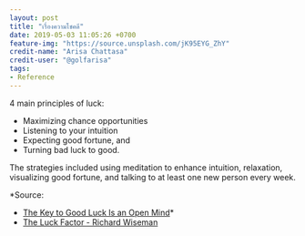 ```yaml
---
layout: post
title: "เรื่องความโชคดี"
date: 2019-05-03 11:05:26 +0700
feature-img: "https://source.unsplash.com/jK95EYG_ZhY"
credit-name: "Arisa Chattasa"
credit-user: "@golfarisa"
tags:
- Reference
---
```

4 main principles of luck:
- Maximizing chance opportunities
- Listening to your intuition
- Expecting good fortune, and
- Turning bad luck to good.

The strategies included using meditation to enhance intuition, relaxation, visualizing good fortune, and talking to at least one new person every week.

*Source:
- [The Key to Good Luck Is an Open Mind](https://getpocket.com/explore/item/the-key-to-good-luck-is-an-open-mind)*
- [The Luck Factor - Richard Wiseman](http://www.richardwiseman.com/resources/The_Luck_Factor.pdf)
